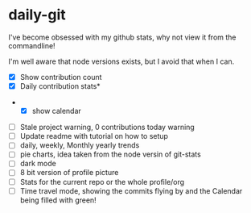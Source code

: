 # daily-git

I've become obsessed with my github stats, why not view it from the commandline!

I'm well aware that node versions exists, but I avoid that when I can.

- [x] Show contribution count
- [x] Daily contribution stats*
- *[x] show calendar
- [ ] Stale project warning, 0 contributions today warning
- [ ] Update readme with tutorial on how to setup
- [ ] daily, weekly, Monthly yearly trends
- [ ] pie charts, idea taken from the node versin of git-stats
- [ ] dark mode
- [ ] 8 bit version of profile picture
- [ ] Stats for the current repo or the whole profile/org
- [ ] Time travel mode, showing the commits flying by and the Calendar being filled with green!
